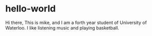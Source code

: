# hello-world

Hi there, This is mike, and I am a forth year student of University of Waterloo. I like listening music and playing basketball.
